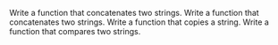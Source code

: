 Write a function that concatenates two strings.
Write a function that concatenates two strings.
Write a function that copies a string.
Write a function that compares two strings.

